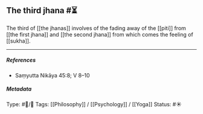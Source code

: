 ## The third jhana  #⏳ 

The third of [[the jhanas]] involves of the fading away of the [[piti]] from [[the first jhana]] and [[the second jhana]] from which comes the feeling of [[sukha]].

___

##### References

- Saṃyutta Nikāya 45:8; V 8–10

##### Metadata
Type: #🔵/🔵 
Tags: [[Philosophy]] / [[Psychology]] / [[Yoga]]
Status: #☀️ 